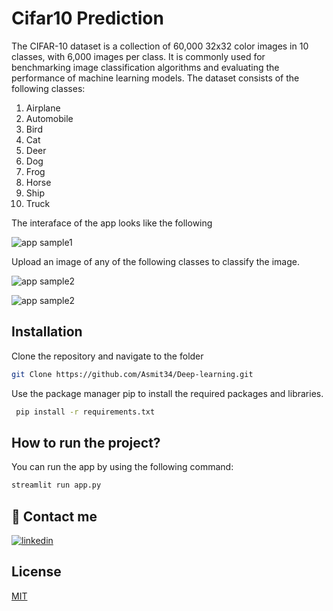 
#  Cifar10 Prediction

The CIFAR-10 dataset is a collection of 60,000 32x32 color images in 10 classes, with 6,000 images per class. It is commonly used for benchmarking image classification algorithms and evaluating the performance of machine learning models. The dataset consists of the following classes:
1. Airplane
2. Automobile
3. Bird
4. Cat
5. Deer
6. Dog
7. Frog
8. Horse
9. Ship
10. Truck










 
 The interaface of the app looks like the following

![app sample1](https://imgur.com/P85oEwd.png)

Upload an image of any of the following classes to classify the image.

![app sample2](https://imgur.com/AvMTibL.png)

![app sample2](https://imgur.com/P0lbQv9.png)


## Installation

Clone the repository and navigate to the folder

```bash
git Clone https://github.com/Asmit34/Deep-learning.git
```

Use the package manager pip to install the required packages and libraries.

```bash
 pip install -r requirements.txt
```


## How to run the project?
You can run the app by using the following command:

```bash
streamlit run app.py
```
## 🔗 Contact me

[![linkedin](https://img.shields.io/badge/linkedin-0A66C2?style=for-the-badge&logo=linkedin&logoColor=white)](https://www.linkedin.com/in/asmit-oli-b88b8a270/)

## License

[MIT](https://choosealicense.com/licenses/mit/)

